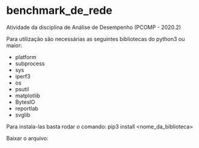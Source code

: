 # benchmark_de_rede
Atividade da disciplina de Análise de Desempenho (PCOMP - 2020.2)


Para utilização são necessárias as seguintes bibliotecas do python3 ou maior:
- platform
- subprocess
- sys
- iperf3
- os
- psutil
- matplotlib
- BytesIO
- reportlab
- svglib

Para instala-las basta rodar o comando:
pip3 install <nome_da_biblioteca>

Baixar o arquivo:
